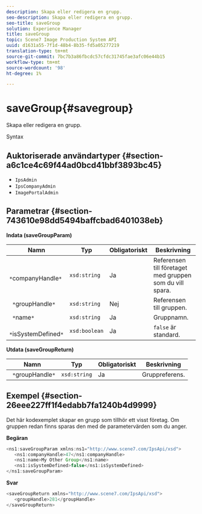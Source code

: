 ```yaml
---
description: Skapa eller redigera en grupp.
seo-description: Skapa eller redigera en grupp.
seo-title: saveGroup
solution: Experience Manager
title: saveGroup
topic: Scene7 Image Production System API
uuid: d1631a55-7f1d-48b4-8b35-fd5a05277219
translation-type: tm+mt
source-git-commit: 7bc7b3a86fbcdc57cfdc31745fae3afc06e44b15
workflow-type: tm+mt
source-wordcount: '98'
ht-degree: 1%

---
```



# saveGroup{#savegroup}

Skapa eller redigera en grupp.

Syntax

## Auktoriserade användartyper {#section-a6c1ce4c69f44ad0bcd41bbf3893bc45}

* `IpsAdmin`
* `IpsCompanyAdmin`
* `ImagePortalAdmin`

## Parametrar {#section-743610e98dd5494baffcbad6401038eb}

**Indata (saveGroupParam)**

| Namn | Typ | Obligatoriskt | Beskrivning |
|---|---|---|---|
| ` *`companyHandle`*` | `xsd:string` | Ja | Referensen till företaget med gruppen som du vill spara. |
| ` *`groupHandle`*` | `xsd:string` | Nej | Referensen till gruppen. |
| ` *`name`*` | `xsd:string` | Ja | Gruppnamn. |
| ` *`isSystemDefined`*` | `xsd:boolean` | Ja | `false` är standard. |

**Utdata (saveGroupReturn)**

| Namn | Typ | Obligatoriskt | Beskrivning |
|---|---|---|---|
| ` *`groupHandle`*` | `xsd:string` | Ja | Gruppreferens. |

## Exempel {#section-26eee227ff1f4edabb7fa1240b4d9999}

Det här kodexemplet skapar en grupp som tillhör ett visst företag. Om gruppen redan finns sparas den med de parametervärden som du anger.

**Begäran**

```java
<ns1:saveGroupParam xmlns:ns1="http://www.scene7.com/IpsApi/xsd">
   <ns1:companyHandle>47</ns1:companyHandle>
   <ns1:name>My Other Group</ns1:name>
   <ns1:isSystemDefined>false</ns1:isSystemDefined>
</ns1:saveGroupParam>
```

**Svar**

```java
<saveGroupReturn xmlns="http://www.scene7.com/IpsApi/xsd">
   <groupHandle>281</groupHandle>
</saveGroupReturn>
```

